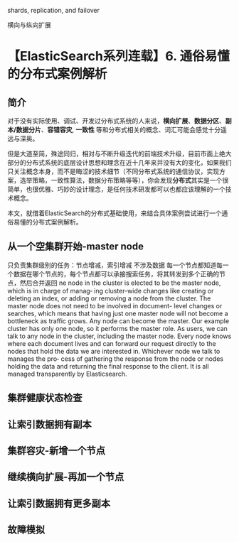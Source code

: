shards, replication, and failover

横向与纵向扩展

# 【ElasticSearch系列连载】6. 通俗易懂的分布式案例解析

## 简介

对于没有实际使用、调试、开发过分布式系统的人来说，**横向扩展**、**数据分区**、**副本/数据分片**、**容错容灾**, **一致性** 等和分布式相关的概念、词汇可能会感觉十分遥远与深奥。

但是大道至简，殊途同归，相对与不断升级迭代的前端技术升级，目前市面上绝大部分的分布式系统的底层设计思想和理念在近十几年来并没有大的变化，如果我们只关注概念本身，而不是晦涩的技术细节（不同分布式系统的通信协议，实现方案，选举策略，一致性算法，数据分布策略等等），你会发现**分布式**其实是一个很简单，也很优雅、巧妙的设计理念，是任何技术研发都可以也都应该理解的一个技术概念。

本文，就借着ElasticSearch的分布式基础使用，来结合具体案例尝试进行一个通俗易懂的分布式案例解析。

## 从一个空集群开始-master node


只负责集群级别的任务：节点增减，索引增减
不涉及数据
每一个节点都知道每一个数据在哪个节点的，每个节点都可以承接搜索任务，将其转发到多个正确的节点，然后合并返回
ne node in the cluster is elected to be the master node, which is in charge of manag‐ ing cluster-wide changes like creating or deleting an index, or adding or removing a node from the cluster. The master node does not need to be involved in document- level changes or searches, which means that having just one master node will not become a bottleneck as traffic grows. Any node can become the master. Our example cluster has only one node, so it performs the master role.
As users, we can talk to any node in the cluster, including the master node. Every node knows where each document lives and can forward our request directly to the nodes that hold the data we are interested in. Whichever node we talk to manages the pro‐ cess of gathering the response from the node or nodes holding the data and returning the final response to the client. It is all managed transparently by Elasticsearch.


## 集群健康状态检查

## 让索引数据拥有副本

## 集群容灾-新增一个节点

## 继续横向扩展-再加一个节点

## 让索引数据拥有更多副本

## 故障模拟